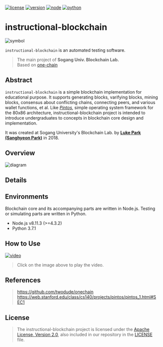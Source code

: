 [![license](https://img.shields.io/badge/license-Apache%202.0-blue.svg)](https://opensource.org/licenses/Apache-2.0)
[![version](https://img.shields.io/badge/version-1.0.0-red.svg)](https://github.com/twodude/instructional-blockchain)
[![node](https://img.shields.io/badge/node-%3E%3D4.3.2-brightgreen.svg)](https://nodejs.org/en/)
[![python](https://img.shields.io/badge/python-3.7.1-blue.svg)](https://www.python.org)   

# instructional-blockchain

![symbol](https://github.com/twodude/instructional-blockchain/blob/master/images/symbol.png)

```instructional-blockchain``` is an automated testing software.
> The main project of
**Sogang Univ. Blockchain Lab.**   
> Based on [one-chain](https://github.com/twodude/onechain)   

## Abstract
```instructional-blockchain``` is a simple blockchain implementation for educational purpose. It supports generating blocks, varifying blocks, mining blocks, consensus about conflicting chains, connecting peers, and various wallet functions, et al. Like
*[Pintos](https://web.stanford.edu/class/cs140/projects/pintos/pintos.html)*, simple operating system framework for the 80x86 architecture, instructional-blockchain project is intended to introduce undergraduates to concepts in blockchain core design and implementation.

It was created at Sogang University's Blockchain Lab. by
**[Luke Park (Sanghyeon Park)](https://github.com/twodude)**
in 2018.

## Overview

![diagram](https://github.com/twodude/instructional-blockchain/blob/master/images/overview.png)



## Details




## Environments
Blockchain core and its accompanying parts are written in Node.js. Testing or simulating parts are written in Python.
- Node.js v8.11.3 (>=4.3.2)
- Python 3.7.1 

## How to Use
[![video](http://img.youtube.com/vi/6L_c4Ug-KwE/0.jpg)](https://www.youtube.com/watch?v=6L_c4Ug-KwE)   
> Click on the image above to play the video.

## References
> https://github.com/twodude/onechain   
> https://web.stanford.edu/class/cs140/projects/pintos/pintos_1.html#SEC1   

## License
> The instructional-blockchain project is licensed under the [Apache License, Version 2.0](https://opensource.org/licenses/Apache-2.0), also included in our repository in the [LICENSE](https://github.com/twodude/instructional-blockchain/blob/master/LICENSE) file.
